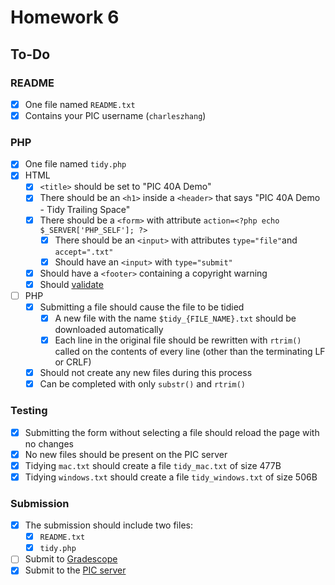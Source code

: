# Homework 6

## To-Do

### README

- [x] One file named `README.txt`
- [x] Contains your PIC username (`charleszhang`)

### PHP

- [x] One file named `tidy.php`
- [x] HTML
  - [x] `<title>` should be set to "PIC 40A Demo"
  - [x] There should be an `<h1>` inside a `<header>` that says "PIC 40A Demo - Tidy Trailing Space"
  - [x] There should be a `<form>` with attribute `action=<?php echo $_SERVER['PHP_SELF']; ?>`
    - [x] There should be an `<input>` with attributes `type="file"`and `accept=".txt"`
    - [x] Should have an `<input>` with `type="submit"`
  - [x] Should have a `<footer>` containing a copyright warning
  - [x] Should [validate](https://validator.w3.org/)
- [ ] PHP
  - [x] Submitting a file should cause the file to be tidied
    - [x] A new file with the name `$tidy_{FILE_NAME}.txt` should be downloaded automatically
    - [x] Each line in the original file should be rewritten with `rtrim()` called on the contents of every line (other than the terminating LF or CRLF)
  - [x] Should not create any new files during this process
  - [x] Can be completed with only `substr()` and `rtrim()`

### Testing

- [x] Submitting the form without selecting a file should reload the page with no changes
- [x] No new files should be present on the PIC server
- [x] Tidying `mac.txt` should create a file `tidy_mac.txt` of size 477B
- [x] Tidying `windows.txt` should create a file `tidy_windows.txt` of size 506B

### Submission

- [x] The submission should include two files:
  - [x] `README.txt`
  - [x] `tidy.php`
- [ ] Submit to [Gradescope](https://bruinlearn.ucla.edu/courses/160942/external_tools/408)
- [x] Submit to the [PIC server](https://www.pic.ucla.edu/~charleszhang/HW6/tidy.php)